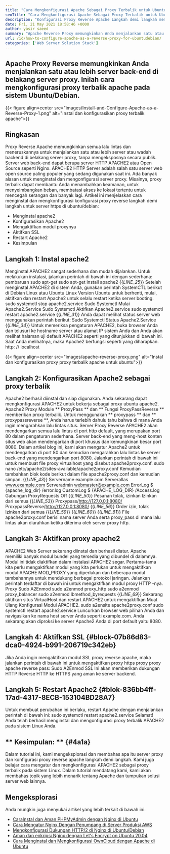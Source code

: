 ```yaml
---
title: "Cara Mengkonfigurasi Apache Sebagai Proxy Terbalik untuk Ubuntu/Debian" 
seoTitle: "Cara Mengkonfigurasi Apache Sebagai Proxy Terbalik untuk Ubuntu/Debian" 
description: "Konfigurasi Proxy Reverse Apache Langkah demi langkah memungkinkan Anda menjalankan satu atau lebih server ujung belakang di belakang server proxy dengan mod_proxy di Ubuntu/Debian Linux." 
date: Fri, 21 May 2021 18:58:46 +0000
author: yasir saeed
summary: "Apache Reverse Proxy memungkinkan Anda menjalankan satu atau lebih server back-end di belakang server proxy. Inilah cara mengkonfigurasi proxy terbalik apache pada sistem Ubuntu/Debian." 
url: /id/how-to-configure-apache-as-a-reverse-proxy-for-ubuntudebian/
categories: ['Web Server Solution Stack']
---
```


## Apache Proxy Reverse memungkinkan Anda menjalankan satu atau lebih server back-end di belakang server proxy. Inilah cara mengkonfigurasi proxy terbalik apache pada sistem Ubuntu/Debian.

{{< figure align=center src="images/Install-and-Configure-Apache-as-a-Reverse-Proxy-1.png" alt="Instal dan konfigurasikan proxy terbalik apache">}}


## **Ringkasan**
Proxy Reverse Apache memungkinkan semua lalu lintas dan meneruskannya untuk menjalankan satu atau lebih server atau wadah backend di belakang server proxy, tanpa mengeksposnya secara publik. Server web back-end dapat berupa server HTTP APACHE2 atau Open Source seperti Nginx. APACHE2 HTTP Server adalah salah satu server web open source paling populer yang sedang digunakan saat ini.
Ada banyak alasan untuk menginstal dan mengonfigurasi server proxy. Misalnya, proxy terbalik dapat membantu Anda menambahkan keamanan, untuk menyeimbangkan beban, membatasi akses ke lokasi tertentu untuk mencegah serangan dan banyak lagi. Artikel ini menjelaskan cara menginstal dan mengkonfigurasi konfigurasi proxy reverse langkah demi langkah untuk server https di ubuntu/debian:
  * Menginstal apache2
  * Konfigurasikan Apache2
  * Mengaktifkan modul proxynya
  * Aktifkan SSL
  * Restart Apache2
  * Kesimpulan

## Langkah 1: Instal apache2
Menginstal APACHE2 sangat sederhana dan mudah dijalankan. Untuk melakukan instalasi, jalankan perintah di bawah ini dengan sederhana:
pembaruan sudo apt-get
sudo apt-get install apache2
{{_LINE_25_}}
Setelah menginstal APACHE2 di sistem Anda, gunakan perintah SystemCTL berikut di Debian Linux atau Ubuntu Linux Version Ubuntu untuk berhenti, mulai, aktifkan dan restart Apache2 untuk selalu restart ketika server booting.
sudo systemctl stop apache2.service
Sudo Systemctl Mulai Apache2.Service
Sudo Systemctl Aktifkan Apache2.service
sudo systemctl restart apache2.service
{{_LINE_31_}}
Anda dapat melihat status server web menggunakan perintah berikut:
Sudo Systemctl Status Apache2.Service
{{_LINE_34_}}
Untuk memeriksa pengaturan APACHE2, buka browser Anda dan telusuri ke hostname server atau alamat IP sistem Anda dan Anda akan melihat halaman uji default APACHE2 seperti yang ditunjukkan di bawah ini. Saat Anda melihatnya, maka Apache2 berfungsi seperti yang diharapkan. http: // localhost

{{< figure align=center src="images/apache-reverse-proxy.png" alt="Instal dan konfigurasikan proxy proxy terbalik apache untuk ubuntu">}}


## Langkah 2: Konfigurasikan Apache2 sebagai proxy terbalik
Apache2 berhasil diinstal dan siap digunakan. Anda sekarang dapat mengkonfigurasi APACHE2 untuk bekerja sebagai proxy ubuntu apache2. Apache2 Proxy Module ** ProxyPass ** dan ** Fungsi ProxyPassReverse ** memberikan proxy terbalik. Untuk menggunakan ** proxypass ** dan ** proxypassreverse **, Anda harus terlebih dahulu tahu bahwa di mana Anda ingin mengarahkan lalu lintas situs.
Server Proxy Reverse APACHE2 akan mendengarkan semua lalu lintas di port http default, yang merupakan port 80 dalam pengaturan sederhana. Server back-end yang meng-host konten situs web akan mendengarkan di port khusus dan kemungkinan besar port 8080.
Dalam artikel blog ini, kami akan mengatur Apache2 untuk mendengarkan di port 80 dan kemudian mengarahkan lalu lintas ke server back-end yang mendengarkan port 8080. Jalankan perintah di bawah ini untuk membuat file proxy virtualhost yang disebut apache2proxy.conf.
sudo nano /etc/apache2/sites-available/apache2proxy.conf
Kemudian tambahkan blok kode berikut dalam file apache2proxy.conf dan kemudian simpan.
{{_LINE_43_}}
        Servername example.com
        ServeralIas www.example.com
        Serveradmin webmaster@example.com
        ErrorLog $ {apache_log_dir} /error.log
        CustomLog $ {APACHE_LOG_DIR} /Access.log Gabungan
        ProxyRequests Off
{{_LINE_50_}}
          Pesanan tolak, izinkan
          Izinkan dari semua
{{_LINE_53_}}
        Proxypass/http://127.0.0.1:8080/
        ProxypassReverse/http://127.0.0.1:8080/
{{_LINE_56_}}
          Order izin, tolak
          Izinkan dari semua
{{_LINE_59_}}
{{_LINE_60_}}
{{_LINE_61_}}
File apache2proxy.conf berisi nama server Anda serta proxy_pass di mana lalu lintas akan diarahkan ketika diterima oleh server proxy http.

## Langkah 3: Aktifkan proxy apache2
APACHE2 Web Server sekarang diinstal dan berhasil diatur. Apache memiliki banyak modul bundel yang tersedia yang dibundel di dalamnya. Modul ini tidak diaktifkan dalam instalasi APACHE2 segar. Pertama-tama kita perlu mengaktifkan modul yang kita perlukan untuk mengaktifkan modul APACHE MOD_PROXY yang diperlukan dan beberapa modul tambahannya untuk mendukung berbagai protokol jaringan. Jalankan perintah terdaftar di bawah ini untuk mengaktifkan modul proxy HTTP -nya.
Proxy Sudo A2Enmod
sudo a2enmod proxy_http
sudo a2enmod proxy_balancer
sudo a2enmod lbmethod_byrequests
{{_LINE_69_}}
Sekarang aktifkan situs VirtualHost dan restart APACHE2 untuk mengaktifkan Muat Ulang Konfigurasi Modul APACHE2.
sudo a2ensite apache2proxy.conf
sudo systemctl restart apache2.service
Luncurkan browser web pilihan Anda dan navigasikan ke nama host server Anda seperti example.com. Anda sekarang akan diproksi ke server Apache2 Anda di port default yaitu 8080.

## Langkah 4: Aktifkan SSL {#block-07b86d83-dca0-4924-b991-206719c342eb}
Jika Anda ingin mengaktifkan modul SSL proxy reverse apache, maka jalankan perintah di bawah ini untuk mengaktifkan proxy https proxy proxy apache reverse pass:
Sudo A2Enmod SSL
Ini akan memberikan dukungan HTTP Reverse HTTP ke HTTPS yang aman ke server backend.

## Langkah 5: Restart Apache2 {#blok-836bb4ff-17ad-4317-8ECB-153104BD28A7}
Untuk membuat perubahan ini berlaku, restart Apache dengan menjalankan perintah di bawah ini:
sudo systemctl restart apache2.service
Selamat! Anda telah berhasil menginstal dan mengonfigurasi proxy terbalik APACHE2 pada sistem Linux Anda.

## ** Kesimpulan: ** {#4a1a}
Dalam tutorial ini, kami mengeksplorasi dan membahas apa itu server proxy dan konfigurasi proxy reverse apache langkah demi langkah. Kami juga belajar cara mengatur dan mengkonfigurasi APACHE2 sebagai proxy terbalik pada sistem Linux. Dalam tutorial mendatang kami, kami akan membahas topik yang lebih menarik tentang Apache dan tumpukan solusi server web lainnya.

## Mengeksplorasi
Anda mungkin juga menyukai artikel yang lebih terkait di bawah ini:
  * [Cara][1][Instal dan Aman PHPMyAdmin dengan Nginx di Ubuntu][2]
  * [Cara Mengatur Nginx Dengan Penumpang di Server Produksi AWS][3]
  * [Mengkonfigurasi Dukungan HTTP/2 di Nginx di Ubuntu/Debian][4]
  * [Aman dan enkripsi Nginx dengan Let's Encrypt on Ubuntu 20.04][5]
  * [Cara Menginstal dan Mengkonfigurasi OwnCloud dengan Apache di Ubuntu][6]

  
[1]: https://blog.containerize.com/web-server-solution-stack/id/how-to-configure-apache-as-a-reverse-proxy-for-ubuntudebian/
[2]: https://blog.containerize.com/web-server-solution-stack/how-to-install-and-secure-phpmyadmin-with-nginx-on-ubuntu/
[3]: https://blog.containerize.com/web-server-solution-stack/how-to-setup-nginx-with-passenger-on-aws-production-server/
[4]: https://blog.containerize.com/web-server-solution-stack/how-to-configure-http2-support-in-nginx-on-ubuntudebian/
[5]: https://blog.containerize.com/web-server-solution-stack/how-to-secure-nginx-with-letsencrypt-on-ubuntu-20-04/
[6]: https://blog.containerize.com/backup-and-sync-software/how-to-install-and-configure-owncloud-with-apache-on-ubuntu/

